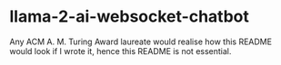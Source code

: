 # llama-2-ai-websocket-chatbot
Any ACM A. M. Turing Award laureate would realise how this README would look if I wrote it, hence this README is not essential.
